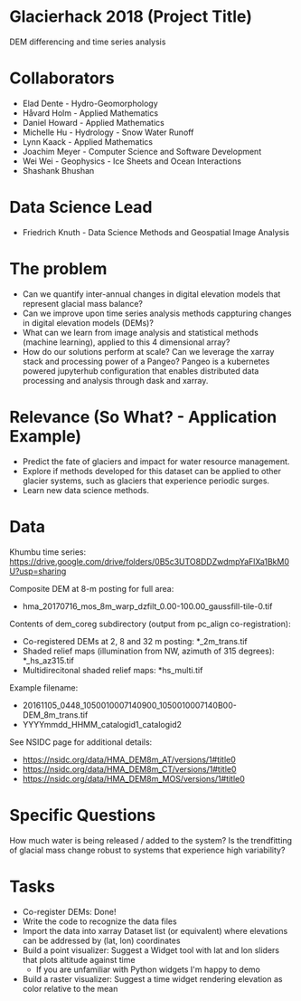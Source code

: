 # Glacierhack 2018 (Project Title)
DEM differencing and time series analysis

# Collaborators
- Elad Dente - Hydro-Geomorphology
- Håvard Holm - Applied Mathematics
- Daniel Howard - Applied Mathematics
- Michelle Hu - Hydrology - Snow Water Runoff
- Lynn Kaack - Applied Mathematics
- Joachim Meyer - Computer Science and Software Development
- Wei Wei - Geophysics - Ice Sheets and Ocean Interactions
- Shashank Bhushan

# Data Science Lead
- Friedrich Knuth - Data Science Methods and Geospatial Image Analysis

# The problem
- Can we quantify inter-annual changes in digital elevation models that represent glacial mass balance?
- Can we improve upon time series analysis methods cappturing changes in digital elevation models (DEMs)?
- What can we learn from image analysis and statistical methods (machine learning), applied to this 4 dimensional array?
- How do our solutions perform at scale? Can we leverage the xarray stack and processing power of a Pangeo? Pangeo is a kubernetes powered jupyterhub configuration that enables distributed data processing and analysis through dask and xarray.

# Relevance (So What? - Application Example)
- Predict the fate of glaciers and impact for water resource management. 
- Explore if methods developed for this dataset can be applied to other glacier systems, such as glaciers that experience periodic surges. 
- Learn new data science methods.

# Data
Khumbu time series: https://drive.google.com/drive/folders/0B5c3UTO8DDZwdmpYaFlXa1BkM0U?usp=sharing

Composite DEM at 8-m posting for full area:
- hma_20170716_mos_8m_warp_dzfilt_0.00-100.00_gaussfill-tile-0.tif

Contents of dem_coreg subdirectory (output from pc_align co-registration):
- Co-registered DEMs at 2, 8 and 32 m posting: *_2m_trans.tif
- Shaded relief maps (illumination from NW, azimuth of 315 degrees): *_hs_az315.tif
- Multidirecitonal shaded relief maps: *hs_multi.tif

Example filename:
- 20161105_0448_1050010007140900_1050010007140B00-DEM_8m_trans.tif
- YYYYmmdd_HHMM_catalogid1_catalogid2

See NSIDC page for additional details: 
- https://nsidc.org/data/HMA_DEM8m_AT/versions/1#title0
- https://nsidc.org/data/HMA_DEM8m_CT/versions/1#title0
- https://nsidc.org/data/HMA_DEM8m_MOS/versions/1#title0

# Specific Questions
How much water is being released / added to the system?
Is the trendfitting of glacial mass change robust to systems that experience high variability?

# Tasks

- Co-register DEMs: Done!
- Write the code to recognize the data files
- Import the data into xarray Dataset list (or equivalent) where elevations can be addressed by (lat, lon) coordinates
- Build a point visualizer: Suggest a Widget tool with lat and lon sliders that plots altitude against time
  - If you are unfamiliar with Python widgets I'm happy to demo
- Build a raster visualizer: Suggest a time widget rendering elevation as color relative to the mean
